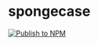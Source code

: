 # spongecase

[![Publish to NPM](https://github.com/aliktb/spongecase/actions/workflows/publish.yaml/badge.svg?branch=main)](https://github.com/aliktb/spongecase/actions/workflows/publish.yaml)
